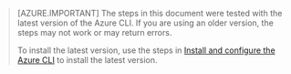 > [AZURE.IMPORTANT] The steps in this document were tested with the latest version of the Azure CLI. If you are using an older version, the steps may not work or may return errors.
>
> To install the latest version, use the steps in [Install and configure the Azure CLI](../articles/xplat-cli-install.md) to install the latest version.


